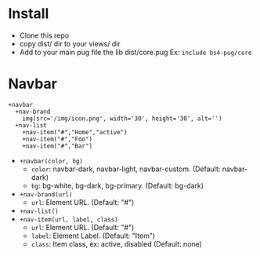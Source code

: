 # Install

- Clone this repo
- copy dist/ dir to your views/ dir
- Add to your main pug file the lib dist/core.pug Ex: `include bs4-pug/core`

# Navbar

```
+navbar
  +nav-brand
    img(src='/img/icon.png', width='30', height='30', alt='')
  +nav-list
    +nav-item("#","Home","active")
    +nav-item("#","Foo")
    +nav-item("#","Bar")
```

* `+navbar(color, bg)`
    * `color`: navbar-dark, navbar-light, navbar-custom. (Default: navbar-dark)
    * `bg`: bg-white, bg-dark, bg-primary. (Default: bg-dark)
*  `+nav-brand(url)`
    * `url`: Element URL. (Default: "#")
*  `+nav-list()`
*  `+nav-item(url, label, class)`
    * `url`: Element URL. (Default: "#")
    * `label`: Element Label. (Default: "Item")
    * `class`: Item class, ex: active, disabled (Default: none)

